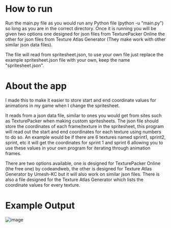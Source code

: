 # How to run
Run the main.py file as you would run any Python file (python -u "main.py") so long as you are in the correct directory.  Once it is running you will be given two options one designed for json files from TexturePacker Online the other for json files from Texture Atlas Generator (They make work with other similar json data files).

The file will read from spritesheet.json, to use your own file just replace the example spritesheet.json file with your own, keep the name "spritesheet.json".

# About the app
I made this to make it easier to store start and end coordinate values for animations in my game when I change the spritesheet.

It reads from a json data file, similar to ones you would get from sites such as TexturePacker when making custom spritesheets. The json file should store the coordinates of each frame/texture in the spritesheet, this program will read out the start and end coordinates for each texture using numbers to do so. An example would be if there are 6 textures named sprint1, sprint2, sprint, etc it will get the coordinates for sprint 1 and sprint 6 allowing you to use these values in your own program for iterating through animation frames.

There are two options available, one is designed for TexturePacker Online (the free one) by codeandweb, the other is designed for Texture Atlas Generator by Umesh-KC but it will also work on similar json files. There is also a file designed for the Texture Atlas Generator which lists the coordinate values for every texture.

# Example Output
![image](https://github.com/user-attachments/assets/91f2496b-3d3d-4b24-988e-53650bff3128)

